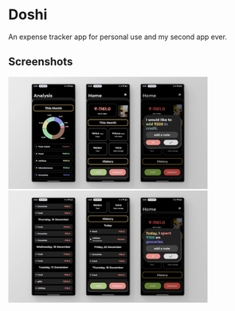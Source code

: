 # Doshi

An expense tracker app for personal use and my second app ever.

## Screenshots

<img src="doshi-sss.webp" width="400">
<img src="doshi-sss-2.webp" width="400">